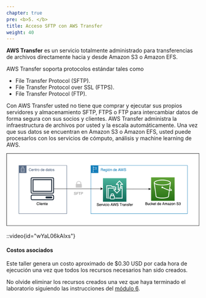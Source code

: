 ```yaml
---
chapter: true
pre: <b>5. </b>
title: Acceso SFTP con AWS Transfer
weight: 40
---
```

**AWS Transfer** es un servicio totalmente administrado para transferencias de archivos directamente hacia y desde Amazon S3 o Amazon EFS. 

AWS Transfer soporta protocolos estándar tales como

* File Transfer Protocol (SFTP). 
* File Transfer Protocol over SSL (FTPS).
* File Transfer Protocol (FTP).

Con AWS Transfer usted no tiene que comprar y ejecutar sus propios servidores y almacenamiento SFTP, FTPS o FTP para intercambiar datos de forma segura con sus socios y clientes. AWS Transfer administra la infraestructura de archivos por usted y la escala automáticamente. Una vez que sus datos se encuentran en Amazon S3 o Amazon EFS, usted puede procesarlos con los servicios de cómputo, análisis y machine learning de AWS.

![Diagrama](/static/images/tr/diagrama.png)

::video{id="wYaL06kAIxs"}

#### Costos asociados

Este taller genera un costo aproximado de $0.30 USD por cada hora de ejecución una vez que todos los recursos necesarios han sido creados.

No olvide eliminar los recursos creados una vez que haya terminado el laboratorio siguiendo las instrucciones del [módulo 6](/40_transfer/60_eliminar).